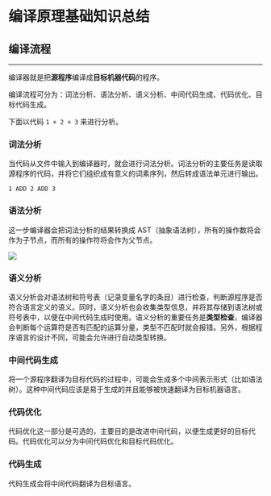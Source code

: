 # 编译原理基础知识总结

## 编译流程

---

编译器就是把**源程序**编译成**目标机器代码**的程序。

编译流程可分为：词法分析、语法分析、语义分析、中间代码生成、代码优化、目标代码生成。

下面以代码 `1 + 2 + 3` 来进行分析。

### 词法分析

当代码从文件中输入到编译器时，就会进行词法分析。词法分析的主要任务是读取源程序的代码，并将它们组织成有意义的词素序列，然后转成语法单元进行输出。

    1 ADD 2 ADD 3

### 语法分析

这一步编译器会把词法分析的结果转换成 AST（抽象语法树），所有的操作数将会作为子节点，而所有的操作符将会作为父节点。

![](http://cdn.fantasticmiao.cn/image/post/%E7%BC%96%E8%AF%91%E5%8E%9F%E7%90%86/%E7%BC%96%E8%AF%91%E5%8E%9F%E7%90%86%E5%9F%BA%E7%A1%80%E7%9F%A5%E8%AF%86%E6%80%BB%E7%BB%93/%E8%AF%AD%E6%B3%95%E6%A0%91.png)

### 语义分析

语义分析会对语法树和符号表（记录变量名字的条目）进行检查，判断源程序是否符合语言定义的语义。同时，语义分析也会收集类型信息，并将其存储到语法树或符号表中，以便在中间代码生成时使用。语义分析的重要任务是**类型检查**，编译器会判断每个运算符是否有匹配的运算分量，类型不匹配时就会报错。另外，根据程序语言的设计不同，可能会允许进行自动类型转换。

### 中间代码生成

将一个源程序翻译为目标代码的过程中，可能会生成多个中间表示形式（比如语法树）。这种中间代码应该是易于生成的并且能够被快速翻译为目标机器语言。

### 代码优化

代码优化这一部分是可选的，主要目的是改进中间代码，以便生成更好的目标代码。代码优化可以分为中间代码优化和目标代码优化。

### 代码生成

代码生成会将中间代码翻译为目标语言。